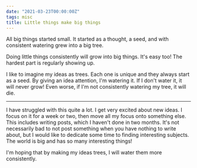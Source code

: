 ```yaml
---
date: "2021-03-23T00:00:00Z"
tags: misc
title: Little things make big things
---
```

All big things started small. It started as a thought, a seed, and with
consistent watering grew into a big tree.

Doing little things consistently will grow into big things. It's easy too!
The hardest part is regularly showing up.

I like to imagine my ideas as trees. Each one is unique and they always
start as a seed.  By giving an idea attention, I'm watering it. If I
don't water it, it will never grow! Even worse, if I'm not consistently
watering my tree, it will die.

---

I have struggled with this quite a lot. I get very excited about new
ideas.  I focus on it for a week or two, then move all my focus onto
something else.  This includes writing posts, which I haven't done in
two months. It's not necessarily bad to not post something when you have
nothing to write about, but I would like to dedicate some time to finding
interesting subjects. The world is big and has so many interesting things!

I'm hoping that by making my ideas trees, I will water them more
consistently.
